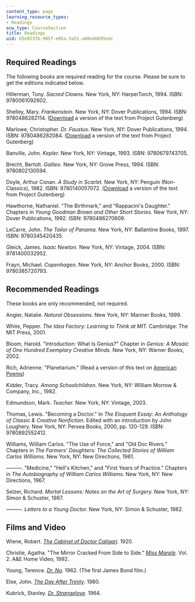 ```yaml
---
content_type: page
learning_resource_types:
- Readings
ocw_type: CourseSection
title: Readings
uid: 65e923fb-985f-e05a-5a51-a80e46695edc
---
```


Required Readings
-----------------

The following books are required reading for the course. Please be sure to get the editions indicated below.

Hillerman, Tony. _Sacred Clowns._ New York, NY: HarperTorch, 1994. ISBN: 9780061092602.

Shelley, Mary. _Frankenstein._ New York, NY: Dover Publications, 1994. ISBN: 9780486282114. ([Download](http://www.gutenberg.org/etext/84) a version of the text from Project Gutenberg)

Marlowe, Christopher. _Dr. Faustus._ New York, NY: Dover Publications, 1994. ISBN: 9780486282084. ([Download](http://www.gutenberg.org/etext/779) a version of the text from Project Gutenberg)

Banville, John. _Kepler._ New York, NY: Vintage, 1993. ISBN: 9780679743705.

Brecht, Bertolt. _Galileo._ New York, NY: Grove Press, 1994. ISBN: 9780802130594.

Doyle, Arthur Conan. _A Study in Scarlet._ New York, NY: Penguin (Non-Classics), 1982. ISBN: 9780140057072. ([Download](http://www.gutenberg.org/etext/244) a version of the text from Project Gutenberg)

Hawthorne, Nathaniel. "The Birthmark," and "Rappacini's Daughter." Chapters in _Young Goodman Brown and Other Short Stories._ New York, NY: Dover Publications, 1992. ISBN: 9780486270609.

LeCarre, John. _The Tailor of Panama._ New York, NY: Ballantine Books, 1997. ISBN: 9780345420435.

Gleick, James. _Isaac Newton._ New York, NY: Vintage, 2004. ISBN: 9781400032952.

Frayn, Michael. _Copenhagen._ New York, NY: Anchor Books, 2000. ISBN: 9780385720793.

Recommended Readings
--------------------

These books are only recommended, not required.

Angier, Natalie. _Natural Obsessions._ New York, NY: Mariner Books, 1999.

White, Pepper. _The Idea Factory: Learning to Think at MIT._ Cambridge: The MIT Press, 2001.

Bloom, Harold. "Introduction: What Is Genius?" Chapter in _Genius: A Mosaic of One Hundred Exemplary Creative Minds._ New York, NY: Warner Books, 2002.

Rich, Adrienne. "Planetarium." (Read a version of this text on [American Poems](http://www.americanpoems.com/poets/adrienne_rich/7091))

Kidder, Tracy. _Among Schoolchildren._ New York, NY: William Morrow & Company, Inc., 1982.

Edmundson, Mark. _Teacher._ New York, NY: Vintage, 2003.

Thomas, Lewis. "Becoming a Doctor." In _The Eloquent Essay: An Anthology of Classic & Creative Nonfiction._ Edited with an introduction by John Loughery. New York, NY: Persea Books, 2000, pp. 120-129. ISBN: 9780892552412.

Williams, William Carlos. "The Use of Force," and "Old Doc Rivers." Chapters in _The Farmers' Daughters: The Collected Stories of William Carlos Williams._ New York, NY: New Directions, 1961.

———. "Medicine," "Hell's Kitchen," and "First Years of Practice." Chapters in _The Autobiography of William Carlos Williams._ New York, NY: New Directions, 1967.

Selzer, Richard. _Mortal Lessons: Notes on the Art of Surgery._ New York, NY: Simon & Schuster, 1987.

———. _Letters to a Young Doctor._ New York, NY: Simon & Schuster, 1982.

Films and Video
---------------

Wiene, Robert. [_The Cabinet of Doctor Caligari_](http://www.imdb.com/title/tt0010323/). 1920.

Christie, Agatha. "The Mirror Cracked From Side to Side." [_Miss Marple_](http://www.imdb.com/title/tt0104882/)_._ Vol. 2. A&E Home Video, 1992.

Young, Terence. [_Dr. No_](http://www.imdb.com/title/tt0055928/). 1962. (The first James Bond film.)

Else, John. [_The Day After Trinity_](http://www.imdb.com/title/tt0080594/). 1980.

Kubrick, Stanley. [_Dr. Strangelove_](http://www.imdb.com/title/tt0057012/). 1964.